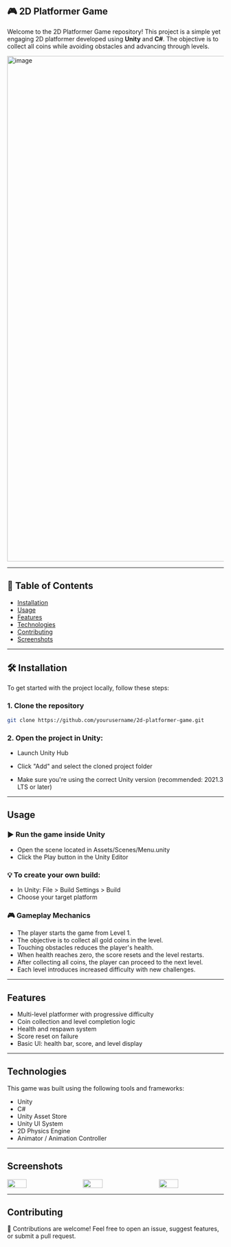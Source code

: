 ## 🎮 2D Platformer Game

Welcome to the 2D Platformer Game repository!
This project is a simple yet engaging 2D platformer developed using **Unity** and **C#**. The objective is to collect all coins while avoiding obstacles and advancing through levels.

<img width="1174" alt="image" src="https://github.com/user-attachments/assets/a5fc6f12-daed-46d4-b0f7-102e273dd230" />


---

## 📑 Table of Contents

- [Installation](#installation)
- [Usage](#usage)
- [Features](#features)
- [Technologies](#technologies)
- [Contributing](#contributing)
- [Screenshots](#screenshots)

---

## 🛠️ Installation

To get started with the project locally, follow these steps:

### 1. Clone the repository

```bash
git clone https://github.com/yourusername/2d-platformer-game.git
```
### 2. Open the project in Unity:

- Launch Unity Hub

- Click "Add" and select the cloned project folder

- Make sure you're using the correct Unity version (recommended: 2021.3 LTS or later)

---

## Usage
### ▶️ Run the game inside Unity
- Open the scene located in Assets/Scenes/Menu.unity
- Click the Play button in the Unity Editor

### 💡 To create your own build:
- In Unity: File > Build Settings > Build
- Choose your target platform
  
### 🎮 Gameplay Mechanics
- The player starts the game from Level 1.
- The objective is to collect all gold coins in the level.
- Touching obstacles reduces the player's health.
- When health reaches zero, the score resets and the level restarts.
- After collecting all coins, the player can proceed to the next level.
- Each level introduces increased difficulty with new challenges.
  
---

## Features
- Multi-level platformer with progressive difficulty
- Coin collection and level completion logic
- Health and respawn system
- Score reset on failure
- Basic UI: health bar, score, and level display
  
---

## Technologies
This game was built using the following tools and frameworks:
- Unity
- C# 
- Unity Asset Store
- Unity UI System 
- 2D Physics Engine
- Animator / Animation Controller
  
---
## Screenshots

<div style="display: flex; justify-content: space-between;">
  <img src="https://github.com/user-attachments/assets/4cf318e8-7e62-40c3-9607-99ec8fa9a0cf" width="30%" />
  <img src="https://github.com/user-attachments/assets/6911c782-aba5-417a-9ce1-b248beb3e0b5"  width="30%" />
  <img src="https://github.com/user-attachments/assets/ca9fc25f-fae5-476d-ba2e-1fe14a3bd966" width="30%" />
</div>

---

## Contributing
🤝 Contributions are welcome!
Feel free to open an issue, suggest features, or submit a pull request.
